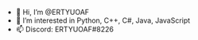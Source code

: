 - 👋 Hi, I’m @ERTYUOAF
- 👀 I’m interested in Python, C++, C#, Java, JavaScript
- 📫 Discord: ERTYUOAF#8226

<!---
ERTYUOAF/ERTYUOAF is a ✨ special ✨ repository because its `README.md` (this file) appears on your GitHub profile.
You can click the Preview link to take a look at your changes.
--->
